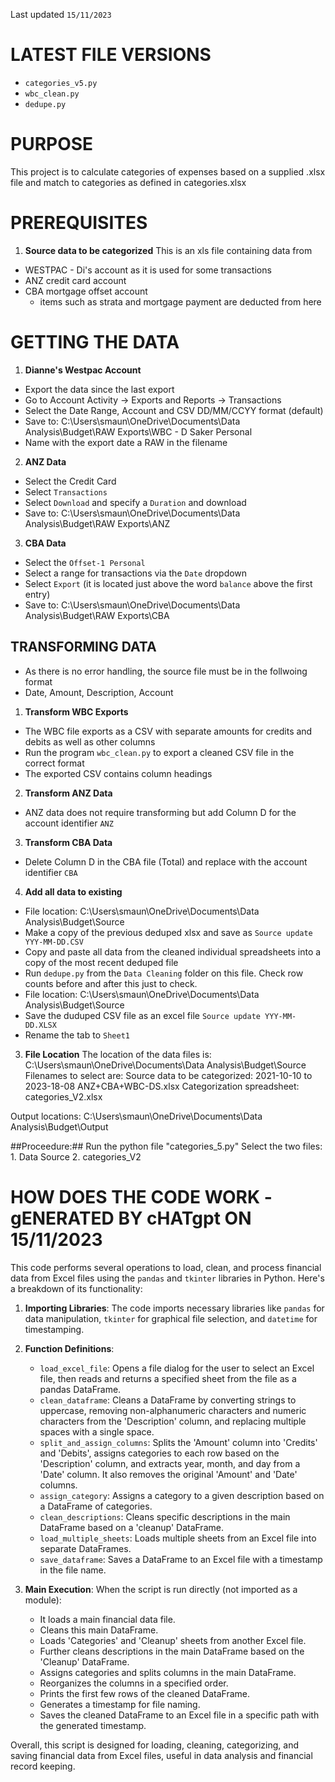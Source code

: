 Last updated `15/11/2023`
# LATEST FILE VERSIONS
- `categories_v5.py`
- `wbc_clean.py`
- `dedupe.py`

# PURPOSE
This project is to calculate categories of expenses based on a supplied .xlsx file and match to categories as defined in categories.xlsx

# PREREQUISITES
1. **Source data to be categorized**
This is an xls file containing data from
- WESTPAC - Di's account as it is used for some transactions
- ANZ credit card account
- CBA mortgage offset account
    - items such as strata and mortgage payment are deducted from here

# GETTING THE DATA
1. **Dianne's Westpac Account**
- Export the data since the last export
- Go to Account Activity -> Exports and Reports -> Transactions
- Select the Date Range, Account and CSV DD/MM/CCYY format (default)
- Save to: C:\Users\smaun\OneDrive\Documents\Data Analysis\Budget\RAW Exports\WBC - D Saker Personal
- Name with the export date a RAW in the filename
2. **ANZ Data**
- Select the Credit Card
- Select `Transactions`
- Select `Download` and specify a `Duration` and download
- Save to: C:\Users\smaun\OneDrive\Documents\Data Analysis\Budget\RAW Exports\ANZ
3. **CBA Data**
- Select the `Offset-1 Personal`
- Select a range for transactions via the `Date` dropdown
- Select `Export` (it is located just above the word `balance` above the first entry)
- Save to: C:\Users\smaun\OneDrive\Documents\Data Analysis\Budget\RAW Exports\CBA

## TRANSFORMING DATA ##
- As there is no error handling, the source file must be in the follwoing format
- Date, Amount, Description, Account

1. **Transform WBC Exports**
- The WBC file exports as a CSV with separate amounts for credits and debits as well as other columns
- Run the program `wbc_clean.py` to export a cleaned CSV file in the correct format
- The exported CSV contains column headings

2. **Transform ANZ Data**
- ANZ data does not require transforming but add Column D for the account identifier `ANZ`

3. **Transform CBA Data**
- Delete Column D in the CBA file (Total) and replace with the account identifier `CBA`

4. **Add all data to existing**
- File location:  C:\Users\smaun\OneDrive\Documents\Data Analysis\Budget\Source
- Make a copy of the previous deduped xlsx and save as `Source update YYY-MM-DD.CSV`
- Copy and paste all data from the cleaned individual spreadsheets into a copy of the most recent deduped file
- Run `dedupe.py` from the `Data Cleaning` folder on this file. Check row counts before and after this just to check.
- File location:  C:\Users\smaun\OneDrive\Documents\Data Analysis\Budget\Source
- Save the duduped CSV file as an excel file `Source update YYY-MM-DD.XLSX`
- Rename the tab to `Sheet1`



3. **File Location**
The location of the data files is:  C:\Users\smaun\OneDrive\Documents\Data Analysis\Budget\Source
Filenames to select are:
    Source data to be categorized:    2021-10-10 to 2023-18-08 ANZ+CBA+WBC-DS.xlsx
    Categorization spreadsheet:     categories_V2.xlsx

Output locations:                   C:\Users\smaun\OneDrive\Documents\Data Analysis\Budget\Output







##Proceedure:##
Run the python file "categories_5.py"
Select the two files:
    1. Data Source
    2. categories_V2

# HOW DOES THE CODE WORK - gENERATED BY cHATgpt ON 15/11/2023
This code performs several operations to load, clean, and process financial data from Excel files using the `pandas` and `tkinter` libraries in Python. Here's a breakdown of its functionality:

1. **Importing Libraries**: The code imports necessary libraries like `pandas` for data manipulation, `tkinter` for graphical file selection, and `datetime` for timestamping.

2. **Function Definitions**:
    - `load_excel_file`: Opens a file dialog for the user to select an Excel file, then reads and returns a specified sheet from the file as a pandas DataFrame.
    - `clean_dataframe`: Cleans a DataFrame by converting strings to uppercase, removing non-alphanumeric characters and numeric characters from the 'Description' column, and replacing multiple spaces with a single space.
    - `split_and_assign_columns`: Splits the 'Amount' column into 'Credits' and 'Debits', assigns categories to each row based on the 'Description' column, and extracts year, month, and day from a 'Date' column. It also removes the original 'Amount' and 'Date' columns.
    - `assign_category`: Assigns a category to a given description based on a DataFrame of categories.
    - `clean_descriptions`: Cleans specific descriptions in the main DataFrame based on a 'cleanup' DataFrame.
    - `load_multiple_sheets`: Loads multiple sheets from an Excel file into separate DataFrames.
    - `save_dataframe`: Saves a DataFrame to an Excel file with a timestamp in the file name.

3. **Main Execution**: When the script is run directly (not imported as a module):
    - It loads a main financial data file.
    - Cleans this main DataFrame.
    - Loads 'Categories' and 'Cleanup' sheets from another Excel file.
    - Further cleans descriptions in the main DataFrame based on the 'Cleanup' DataFrame.
    - Assigns categories and splits columns in the main DataFrame.
    - Reorganizes the columns in a specified order.
    - Prints the first few rows of the cleaned DataFrame.
    - Generates a timestamp for file naming.
    - Saves the cleaned DataFrame to an Excel file in a specific path with the generated timestamp.

Overall, this script is designed for loading, cleaning, categorizing, and saving financial data from Excel files, useful in data analysis and financial record keeping.